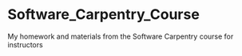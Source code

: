 Software_Carpentry_Course
=========================

My homework and materials from the Software Carpentry course for instructors

